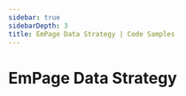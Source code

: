 ```yaml
---
sidebar: true
sidebarDepth: 3
title: EmPage Data Strategy | Code Samples
---
```

# EmPage Data Strategy
